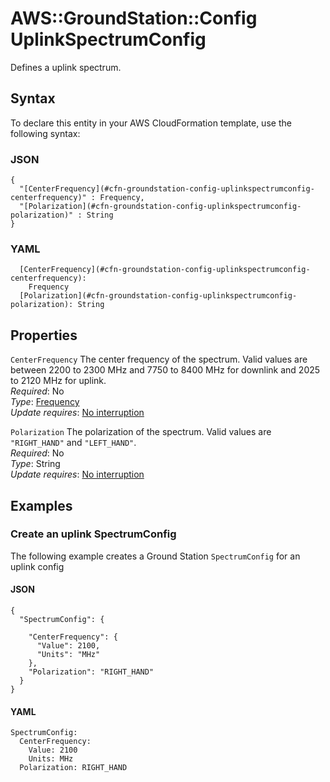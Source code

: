 # AWS::GroundStation::Config UplinkSpectrumConfig<a name="aws-properties-groundstation-config-uplinkspectrumconfig"></a>

Defines a uplink spectrum\.

## Syntax<a name="aws-properties-groundstation-config-uplinkspectrumconfig-syntax"></a>

To declare this entity in your AWS CloudFormation template, use the following syntax:

### JSON<a name="aws-properties-groundstation-config-uplinkspectrumconfig-syntax.json"></a>

```
{
  "[CenterFrequency](#cfn-groundstation-config-uplinkspectrumconfig-centerfrequency)" : Frequency,
  "[Polarization](#cfn-groundstation-config-uplinkspectrumconfig-polarization)" : String
}
```

### YAML<a name="aws-properties-groundstation-config-uplinkspectrumconfig-syntax.yaml"></a>

```
  [CenterFrequency](#cfn-groundstation-config-uplinkspectrumconfig-centerfrequency):
    Frequency
  [Polarization](#cfn-groundstation-config-uplinkspectrumconfig-polarization): String
```

## Properties<a name="aws-properties-groundstation-config-uplinkspectrumconfig-properties"></a>

`CenterFrequency` <a name="cfn-groundstation-config-uplinkspectrumconfig-centerfrequency"></a>
The center frequency of the spectrum\. Valid values are between 2200 to 2300 MHz and 7750 to 8400 MHz for downlink and 2025 to 2120 MHz for uplink\.  
_Required_: No  
_Type_: [Frequency](aws-properties-groundstation-config-frequency.md)  
_Update requires_: [No interruption](https://docs.aws.amazon.com/AWSCloudFormation/latest/UserGuide/using-cfn-updating-stacks-update-behaviors.html#update-no-interrupt)

`Polarization` <a name="cfn-groundstation-config-uplinkspectrumconfig-polarization"></a>
The polarization of the spectrum\. Valid values are `"RIGHT_HAND"` and `"LEFT_HAND"`\.  
_Required_: No  
_Type_: String  
_Update requires_: [No interruption](https://docs.aws.amazon.com/AWSCloudFormation/latest/UserGuide/using-cfn-updating-stacks-update-behaviors.html#update-no-interrupt)

## Examples<a name="aws-properties-groundstation-config-uplinkspectrumconfig--examples"></a>

### Create an uplink SpectrumConfig<a name="aws-properties-groundstation-config-uplinkspectrumconfig--examples--Create_an_uplink_SpectrumConfig"></a>

The following example creates a Ground Station `SpectrumConfig` for an uplink config

#### JSON<a name="aws-properties-groundstation-config-uplinkspectrumconfig--examples--Create_an_uplink_SpectrumConfig--json"></a>

```
{
  "SpectrumConfig": {

    "CenterFrequency": {
      "Value": 2100,
      "Units": "MHz"
    },
    "Polarization": "RIGHT_HAND"
  }
}
```

#### YAML<a name="aws-properties-groundstation-config-uplinkspectrumconfig--examples--Create_an_uplink_SpectrumConfig--yaml"></a>

```
SpectrumConfig:
  CenterFrequency:
    Value: 2100
    Units: MHz
  Polarization: RIGHT_HAND
```
